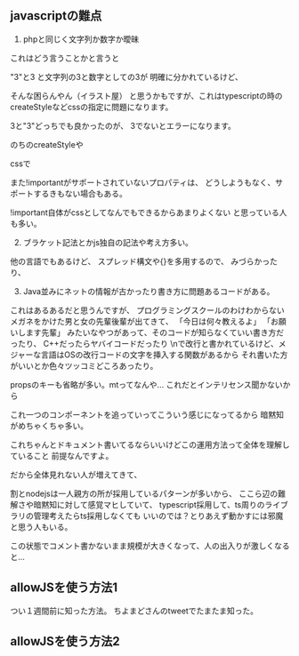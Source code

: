 

## javascriptの難点

1. phpと同じく文字列か数字か曖昧

これはどう言うことかと言うと

"3"と3
と文字列の3と数字としての3が
明確に分かれているけど、

そんな困らんやん（イラスト屋）
と思うかもですが、これはtypescriptの時の
createStyleなどcssの指定に問題になります。

3と"3"どっちでも良かったのが、
3でないとエラーになります。

のちのcreateStyleや

cssで

また!importantがサポートされていないプロパティは、
どうしようもなく、サポートするきもない場合もある。

!important自体がcssとしてなんでもできるからあまりよくない
と思っている人も多い。


2. ブラケット記法とかjs独自の記法や考え方多い。

他の言語でもあるけど、
スプレッド構文や{}を多用するので、
みづらかったり、

3. Java並みにネットの情報が古かったり書き方に問題あるコードがある。

これはあるあるだと思うんですが、
プログラミングスクールのわけわからないメガネをかけた男と女の先輩後輩が出てきて、
「今日は何々教えるよ」
「お願いします先輩」
みたいなやつがあって、そのコードが知らなくていい書き方だったり、
C++だったらヤバイコードだったり
\nで改行と書かれているけど、メジャーな言語はOSの改行コードの文字を挿入する関数があるから
それ書いた方がいいとか色々ツッコミどころあったり。


propsのキーも省略が多い。mtってなんや...
これだとインテリセンス聞かないから

これ一つのコンポーネントを追っていってこういう感じになってるから
暗黙知がめちゃくちゃ多い。



これちゃんとドキュメント書いてるならいいけどこの運用方法って全体を理解していること
前提なんですよ。

だから全体見れない人が増えてきて、

割とnodejsは一人親方の所が採用しているパターンが多いから、
ここら辺の難解さや暗黙知に対して感覚マヒしていて、
typescript採用して、ts周りのライブラリの管理考えたらts採用しなくても
いいのでは？とりあえず動かすには邪魔と思う人もいる。

この状態でコメント書かないまま規模が大きくなって、人の出入りが激しくなると...

## allowJSを使う方法1

つい１週間前に知った方法。
ちよまどさんのtweetでたまたま知った。

## allowJSを使う方法2

